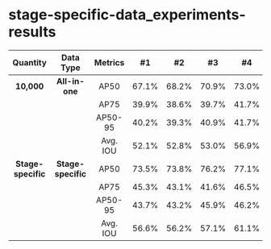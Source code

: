 # stage-specific-data_experiments-results
| Quantity  | Data Type      | Metrics  | #1   | #2   | #3   | #4   | #5   | #6   | #7   | #8   | #9   | #10  | #11  | #12  | #13  |
|:--------:|:-------------:|:--------:|:----:|:----:|:----:|:----:|:----:|:----:|:----:|:----:|:----:|:----:|:----:|:----:|:----:|
| **10,000**  | **All-in-one**  | AP50    | 67.1% | 68.2% | 70.9% | 73.0% | 75.1% | 73.6% | 71.9% | 70.9% | 71.8% | 75.6% | 80.2% | 87.9% | 93.1% |
|            |               | AP75    | 39.9% | 38.6% | 39.7% | 41.7% | 41.5% | 42.6% | 37.6% | 37.2% | 39.1% | 46.8% | 55.7% | 67.4% | 76.3% |
|            |               | AP50-95 | 40.2% | 39.3% | 40.9% | 41.7% | 42.9% | 42.8% | 39.9% | 38.4% | 39.8% | 45.4% | 52.5% | 61.9% | 69.4% |
|            |               | Avg. IOU| 52.1% | 52.8% | 53.0% | 56.9% | 57.8% | 57.5% | 54.3% | 53.2% | 55.0% | 58.4% | 64.2% | 71.9% | 77.9% |
| **Stage-specific** | **Stage-specific** | AP50    | 73.5% | 73.8% | 76.2% | 77.1% | 79.0% | 77.7% | 75.8% | 74.2% | 76.4% | 79.6% | 85.7% | 91.5% | 96.8% |
|            |               | AP75    | 45.3% | 43.1% | 41.6% | 46.5% | 46.6% | 47.2% | 39.9% | 40.2% | 42.7% | 50.2% | 63.4% | 75.8% | 87.5% |
|            |               | AP50-95 | 43.7% | 43.2% | 45.9% | 46.2% | 46.2% | 45.9% | 41.5% | 40.9% | 43.5% | 48.9% | 60.0% | 69.6% | 80.3% |
|            |               | Avg. IOU| 56.6% | 56.2% | 57.1% | 61.1% | 61.9% | 61.7% | 57.1% | 56.3% | 59.2% | 63.1% | 69.4% | 77.2% | 85.7% |
